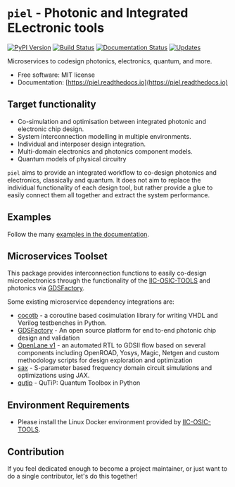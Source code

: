 # `piel` - Photonic and Integrated ELectronic tools
[![PyPI Version](https://img.shields.io/pypi/v/piel.svg)](https://pypi.python.org/pypi/piel)
[![Build Status](https://img.shields.io/travis/daquintero/piel.svg)](https://travis-ci.com/daquintero/piel)
[![Documentation Status](https://readthedocs.org/projects/piel/badge/?version=latest)](https://piel.readthedocs.io/en/latest/?version=latest)
[![Updates](https://pyup.io/repos/github/daquintero/piel/shield.svg)](https://pyup.io/repos/github/daquintero/piel/)

Microservices to codesign photonics, electronics, quantum, and more.

- Free software: MIT license
- Documentation: [https://piel.readthedocs.io](https://piel.readthedocs.io)

## Target functionality
* Co-simulation and optimisation between integrated photonic and electronic chip design.
* System interconnection modelling in multiple environments.
* Individual and interposer design integration.
* Multi-domain electronics and photonics component models.
* Quantum models of physical circuitry

`piel` aims to provide an integrated workflow to co-design photonics and electronics, classically and quantum. It does not aim to replace the individual functionality of each design tool, but rather provide a glue to easily connect them all together and extract the system performance.

## Examples

Follow the many [examples in the documentation](https://piel.readthedocs.io/en/stable/examples.html).

## Microservices Toolset
This package provides interconnection functions to easily co-design microelectronics through the functionality of the [IIC-OSIC-TOOLS](https://github.com/iic-jku/iic-osic-tools) and photonics via [GDSFactory](https://github.com/gdsfactory/gdsfactory).

Some existing microservice dependency integrations are:
* [cocotb](https://github.com/cocotb/cocotb) - a coroutine based cosimulation library for writing VHDL and Verilog testbenches in Python.
* [GDSFactory](https://github.com/gdsfactory/gdsfactory) - An open source platform for end to-end photonic chip design and validation
* [OpenLane v1](https://github.com/The-OpenROAD-Project/OpenLane) - an automated RTL to GDSII flow based on several components including OpenROAD, Yosys, Magic, Netgen and custom methodology scripts for design exploration and optimization
* [sax](https://github.com/flaport/sax) - S-parameter based frequency domain circuit simulations and optimizations using JAX.
* [qutip](https://github.com/qutip/qutip) - QuTiP: Quantum Toolbox in Python

## Environment Requirements
* Please install the Linux Docker environment provided by [IIC-OSIC-TOOLS](https://github.com/iic-jku/iic-osic-tools).


## Contribution
If you feel dedicated enough to become a project maintainer, or just want to do a single contributor, let's do this together!
